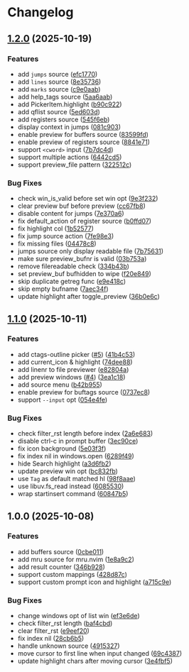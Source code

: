 # Changelog

## [1.2.0](https://github.com/wsdjeg/picker.nvim/compare/v1.1.0...v1.2.0) (2025-10-19)


### Features

* add `jumps` source ([efc1770](https://github.com/wsdjeg/picker.nvim/commit/efc1770c9ac9fdc38c43cae2ddaef9681a18d08a))
* add `lines` source ([8e35736](https://github.com/wsdjeg/picker.nvim/commit/8e35736771af35abb0c7e0550c2168b7ff6464cf))
* add `marks` source ([c9e0aab](https://github.com/wsdjeg/picker.nvim/commit/c9e0aab9f102ae36fbd7576e1c8965abb5f71c9e))
* add help_tags source ([5aa6aab](https://github.com/wsdjeg/picker.nvim/commit/5aa6aabcd4affb1f73920cdc156912dcbb5ecfa4))
* add PickerItem.highlight ([b90c922](https://github.com/wsdjeg/picker.nvim/commit/b90c9223bc72912188f45767a48e6899be8f0ae2))
* add qflist source ([5ed603d](https://github.com/wsdjeg/picker.nvim/commit/5ed603dd91b0477bba7d0a77a01d603bf571f2c2))
* add registers source ([545f6eb](https://github.com/wsdjeg/picker.nvim/commit/545f6eb0aeffd9bb981e08578d311151eee0c3ec))
* display context in jumps ([081c903](https://github.com/wsdjeg/picker.nvim/commit/081c9034cd064dd80ed43e77b20788301b335f42))
* enable preview for buffers source ([83599fd](https://github.com/wsdjeg/picker.nvim/commit/83599fd5b143d53b3bb48dd578550f3df0f4e2e0))
* enable preview of registers source ([8841e71](https://github.com/wsdjeg/picker.nvim/commit/8841e718c8710ba6d83184568d6dff36f3c519ee))
* support `<cword>` input ([7b7dc4d](https://github.com/wsdjeg/picker.nvim/commit/7b7dc4d398b43b1af38949b3b30663b9188f76ca))
* support multiple actions ([6442cd5](https://github.com/wsdjeg/picker.nvim/commit/6442cd5e9263d8f1265429612de068843121529c))
* support preview_file pattern ([322512c](https://github.com/wsdjeg/picker.nvim/commit/322512cd83949c5466d48ffc90a5dd3e9b9f8e4a))


### Bug Fixes

* check win_is_valid before set win opt ([9e3f232](https://github.com/wsdjeg/picker.nvim/commit/9e3f232b48a1af8c6114b353caba293565f0b0d0))
* clear preview buf before preview ([cc67fb8](https://github.com/wsdjeg/picker.nvim/commit/cc67fb8aafc72b8665d4d6491f72e7b5b5eb1648))
* disable content for jumps ([7e370a6](https://github.com/wsdjeg/picker.nvim/commit/7e370a6b1d44ba3cc2dc21765fe38f866c597621))
* fix default_action of register source ([b0ffd07](https://github.com/wsdjeg/picker.nvim/commit/b0ffd0731169cf8e493546ba456b3400e1cd7fd4))
* fix highlight col ([1b52577](https://github.com/wsdjeg/picker.nvim/commit/1b5257740b6fcc7ee4377e35b521b95c33e36af4))
* fix jump source action ([7fe98e3](https://github.com/wsdjeg/picker.nvim/commit/7fe98e3e7dde817b20504f0ab5d0b67cc3ae05a5))
* fix missing files ([04478c8](https://github.com/wsdjeg/picker.nvim/commit/04478c84886dd3ab98c7c24c27b80474c719303f))
* jumps source only display readable file ([7b75631](https://github.com/wsdjeg/picker.nvim/commit/7b756313aebf00de1bf80a6412954123df4ff0d3))
* make sure preview_bufnr is valid ([03b753a](https://github.com/wsdjeg/picker.nvim/commit/03b753ac1777e9641702a6a8ae3154cc3f438fcc))
* remove filereadable check ([334b43b](https://github.com/wsdjeg/picker.nvim/commit/334b43be03ba81b27c2d012a5ab41ea337b51671))
* set preview_buf bufhidden to wipe ([f20e849](https://github.com/wsdjeg/picker.nvim/commit/f20e84912f3ab99e92e4e75ed473460bdc5789c7))
* skip duplicate getreg func ([e9e418c](https://github.com/wsdjeg/picker.nvim/commit/e9e418c0faae274eb2972ae579ce8f68bb930073))
* skip empty bufname ([7aec34f](https://github.com/wsdjeg/picker.nvim/commit/7aec34f82876a2e20cbdf9f41cbe19e448e1d470))
* update highlight after toggle_preview ([36b0e6c](https://github.com/wsdjeg/picker.nvim/commit/36b0e6c81a758d29d2103731ab92f5fd2218e41b))

## [1.1.0](https://github.com/wsdjeg/picker.nvim/compare/v1.0.0...v1.1.0) (2025-10-11)


### Features

* add ctags-outline picker ([#5](https://github.com/wsdjeg/picker.nvim/issues/5)) ([41b4c53](https://github.com/wsdjeg/picker.nvim/commit/41b4c53ac6cdae832d67d2d74d348f4a91da63ec))
* add current_icon & highlight ([74dee88](https://github.com/wsdjeg/picker.nvim/commit/74dee88f5d4ef8bc266248cad9b0b0e8a0ec6f6c))
* add linenr to file previewer ([e82804a](https://github.com/wsdjeg/picker.nvim/commit/e82804a7e6956044a90317fc177541074789f691))
* add preview windows ([#4](https://github.com/wsdjeg/picker.nvim/issues/4)) ([3ea1c18](https://github.com/wsdjeg/picker.nvim/commit/3ea1c1818fbb0eca928f46565b8760678d1e6b08))
* add source menu ([b42b955](https://github.com/wsdjeg/picker.nvim/commit/b42b955f48dedcc188b0678013057d56ddd43e3c))
* enable preview for buftags source ([0737ec8](https://github.com/wsdjeg/picker.nvim/commit/0737ec8ce63f77a3990c39c37147b78e9be3edec))
* support `--input` opt ([054e4fe](https://github.com/wsdjeg/picker.nvim/commit/054e4fea3eef64198ccd9ab4ef9a58cf8d57a3e7))


### Bug Fixes

* check filter_rst length before index ([2a6e683](https://github.com/wsdjeg/picker.nvim/commit/2a6e6838298e6ff387e0ae73037f9ad13d98898b))
* disable ctrl-c in prompt buffer ([3ec90ce](https://github.com/wsdjeg/picker.nvim/commit/3ec90ce64c2186ea38780ca411de28f069b42b69))
* fix icon background ([5e03f3f](https://github.com/wsdjeg/picker.nvim/commit/5e03f3fd4a2a3408726556085872ed925afb3296))
* fix index nil in windows.open ([6289f49](https://github.com/wsdjeg/picker.nvim/commit/6289f493dab075f209f74790d375768c6e570ba6))
* hide Search highlight ([a3d6fb2](https://github.com/wsdjeg/picker.nvim/commit/a3d6fb2229a5394270bbb664cd8364d6cfabdff9))
* update preview win opt ([bc832fb](https://github.com/wsdjeg/picker.nvim/commit/bc832fb97a8092a56ed885c30b9a4220c18c6dfb))
* use `Tag` as default matched hl ([98f8aae](https://github.com/wsdjeg/picker.nvim/commit/98f8aaebdcdd2f8154cb22c98c70caf527a2e7d5))
* use libuv.fs_read instead ([6085530](https://github.com/wsdjeg/picker.nvim/commit/6085530bdb3f55df67668c3cc4e74a2c31f9a35c))
* wrap startinsert command ([60847b5](https://github.com/wsdjeg/picker.nvim/commit/60847b5254b68f34873b2bfe33612fff4af9c38b))

## 1.0.0 (2025-10-08)


### Features

* add buffers source ([0cbe011](https://github.com/wsdjeg/picker.nvim/commit/0cbe0115a97d720e4a94d8fd154c051073807ba9))
* add mru source for mru.nvim ([1e8a9c2](https://github.com/wsdjeg/picker.nvim/commit/1e8a9c2257d89ecdb6ea64d554c00b9f9a29c4e1))
* add result counter ([346b928](https://github.com/wsdjeg/picker.nvim/commit/346b928d93a6ea189c989f60456dccc590a096f1))
* support custom mappings ([428d87c](https://github.com/wsdjeg/picker.nvim/commit/428d87cdc167a526d63358f2a18d4b518e851aa5))
* support custom prompt icon and highlight ([a715c9e](https://github.com/wsdjeg/picker.nvim/commit/a715c9efc82b5786e341047aa772dbd265d8488b))


### Bug Fixes

* change windows opt of list win ([ef3e6de](https://github.com/wsdjeg/picker.nvim/commit/ef3e6de2d8a92cfb80a7a3cc0af1b440e2a12d99))
* check filter_rst length ([baf4cbd](https://github.com/wsdjeg/picker.nvim/commit/baf4cbd987a388b3d21e57c9711fec19905ac910))
* clear filter_rst ([e9eef20](https://github.com/wsdjeg/picker.nvim/commit/e9eef20bdc6fd166af9dfe1f8bd960f0e2919a56))
* fix index nil ([28cb6b5](https://github.com/wsdjeg/picker.nvim/commit/28cb6b585551282559fa01acdb2733288d00879b))
* handle unknown source ([4915327](https://github.com/wsdjeg/picker.nvim/commit/4915327d84085ca32f28d664643672dba03cbde0))
* move cursor to first line when input changed ([69c4387](https://github.com/wsdjeg/picker.nvim/commit/69c438788528531c9edd91ea1aef97f0af9a3371))
* update highlight chars after moving cursor ([3e4fbf5](https://github.com/wsdjeg/picker.nvim/commit/3e4fbf5b4c85e959ccc4192a5ae5c86284c00ae8))
